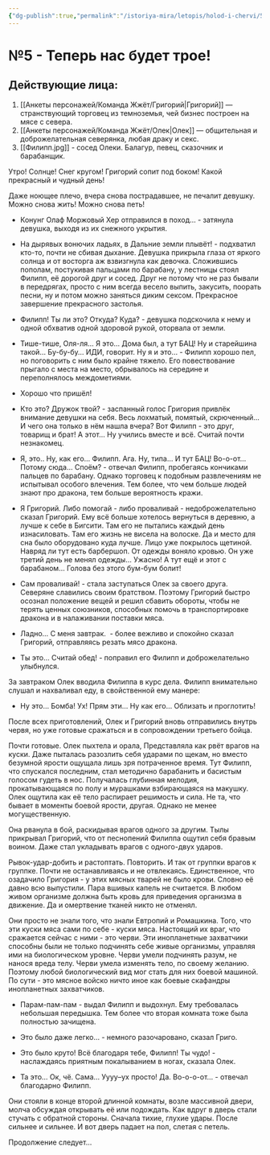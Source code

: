 ```yaml
---
{"dg-publish":true,"permalink":"/istoriya-mira/letopis/holod-i-chervi/5-teper-nas-budet-troe/"}
---
```


# №5 - Теперь нас будет трое!

## Действующие лица:

1. [[Анкеты персонажей/Команда Жжёт/Григорий\|Григорий]] — странствующий торговец из темноземья, чей бизнес построен на мясе с севера.
2. [[Анкеты персонажей/Команда Жжёт/Олек\|Олек]] — общительная и доброжелательная северянка, любая драку и секс.
3. [[Филипп.jpg]] - сосед Олеки. Балагур, певец, сказочник и барабанщик.

  

Утро! Солнце! Снег кругом! Григорий сопит под боком! Какой прекрасный и чудный день! 

Даже ноющее плечо, вчера снова пострадавшее, не печалит девушку. Можно снова жить! Можно снова петь! 

- Конунг Олаф Моржовый Хер отправился в поход… - затянула девушка, выходя из их снежного укрытия.

- На дырявых вонючих ладьях, в Дальние земли плывёт! - подхватил кто-то, почти не сбивая дыхание. Девушка прикрыла глаза от яркого солнца и от восторга аж взвизгнула как девочка. Сложившись пополам, постукивая пальцами по барабану, у лестницы стоял Филипп, её дорогой друг и сосед. Друг не потому что не раз бывали в передрягах, просто с ним всегда весело выпить, закусить, поорать песни, ну и потом можно заняться диким сексом. Прекрасное завершение прекрасного застолья. 

- Филипп! Ты ли это? Откуда? Куда? - девушка подскочила к нему и одной обхватив одной здоровой рукой, оторвала от земли. 

- Тише-тише, Оля-ля… Я это… Дома был, а тут БАЦ! Ну и старейшина такой… Бу-бу-бу… ИДИ, говорит. Ну я и это… - Филипп хорошо пел, но поговорить с ним было крайне тяжело. Его повествование прыгало с места на место, обрывалось на середине и переполнялось междометиями. 

- Хорошо что пришёл! 

- Кто это? Дружок твой? - заспанный голос Григория привлёк внимание девушки на себя. Весь лохматый, помятый, скрюченный… И чего она только в нём нашла вчера? Вот Филипп - это друг, товарищ и брат! А этот… Ну учились вместе и всё. Считай почти незнакомец. 

- Я, это.. Ну, как его… Филипп. Ага. Ну, типа… И тут БАЦ! Во-о-от… Потому сюда… Споём? - отвечал Филипп, пробегаясь кончиками пальцев по барабану. Однако торговец к подобным развлечениям не испытывал особого влечения. Тем более, что чем больше людей знают про дракона, тем больше вероятность кражи. 

- Я Григорий. Либо помогай - либо проваливай - недоброжелательно сказал Григорий. Ему всё больше хотелось вернуться в деревню, а лучше к себе в Бигсити. Там его не пытались каждый день изнасиловать. Там его жизнь не висела на волоске. Да и место для сна было оборудовано куда лучше. Лицо уже покрылось щетиной. Навряд ли тут есть барбершоп. От одежды воняло кровью. Он уже третий день не менял одежды… Ужасно! А тут ещё и этот с барабаном… Голова без этого бум-бум болит! 

- Сам проваливай! - стала заступаться Олек за своего друга. Северяне славились своим братством. Поэтому Григорий быстро осознал положение вещей и решил сбавить обороты, чтобы не терять ценных союзников, способных помочь в транспортировке дракона и в налаживании поставки мяса. 

- Ладно… С меня завтрак.  - более вежливо и спокойно сказал Григорий, отправляясь резать мясо дракона. 

- Ты это… Считай обед! - поправил его Филипп и доброжелательно улыбнулся. 

За завтраком Олек вводила Филиппа в курс дела. Филипп внимательно слушал и нахваливал еду, в свойственной ему манере:

- Ну это… Бомба! Ух! Прям эти… Ну как его… Облизать и проглотить! 

После всех приготовлений, Олек и Григорий вновь отправились внутрь червя, но уже готовые сражаться и в сопровождении третьего бойца.

Почти готовые. Олек пыхтела и орала, Представляла как рвёт врагов на куски. Даже пыталась разозлить себя ударами по щекам, но вместо безумной ярости ощущала лишь зря потраченное время. Тут Филипп, что спускался последним, стал методично барабанить и басистым голосом гудеть в нос. Получалась глубинная мелодия, прокатывающаяся по полу и мурашками взбирающаяся на макушку. Олек ощутила как её тело распирает решимость и сила. Не та, что бывает в моменты боевой ярости, другая. Однако не менее могущественную. 

Она рванула в бой, раскидывая врагов одного за другим. Тылы прикрывал Григорий, что от песнопений Филиппа ощутил себя бравым воином. Даже стал укладывать врагов с одного-двух ударов. 

Рывок-удар-добить и растоптать. Повторить. И так от группки врагов к группке. Почти не останавливаясь и не отвлекаясь. Единственное, что озадачило Григория - у этих мясных тварей не было крови. Словно её давно всю выпустили. Пара вшивых капель не считается. В любом живом организме должна быть кровь для приведения организма в движение. Да и омертвение тканей никто не отменял. 

Они просто не знали того, что знали Евтропий и Ромашкина. Того, что эти куски мяса сами по себе - куски мяса. Настоящий их враг, что сражается сейчас с ними - это черви. Эти инопланетные захватчики способны были не только подчинять себе живые организмы, управляя ими на биологическом уровне. Черви умели подчинять разум, не нанося вреда телу. Черви умела изменять тело, по своему желанию. Поэтому любой биологический вид мог стать для них боевой машиной. По сути - это мясное войско ничто иное как боевые скафандры инопланетных захватчиков. 

- Парам-пам-пам - выдал Филипп и выдохнул. Ему требовалась небольшая передышка. Тем более что вторая комната тоже была полностью зачищена. 

- Это было даже легко… - немного разочаровано, сказал Григо. 

- Это было круто! Всё благодаря тебе, Филипп! Ты чудо! - наслаждаясь приятным покалыванием в ногах, сказала Олек. 

- Та это… Ок, чё. Сама… Уууу–ух просто! Да. Во-о-о-от… - отвечал благодарно Филипп.

Они стояли в конце второй длинной комнаты, возле массивной двери, молча обсуждая открывать её или подождать. Как вдруг в дверь стали стучать с обратной стороны. Сначала тихие, глухие удары. После сильнее и сильнее. И вот дверь падает на пол, слетая с петель. 

Продолжение следует...